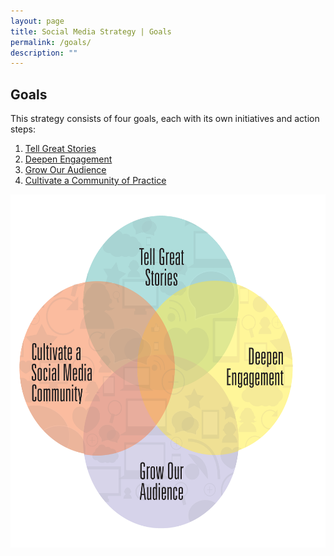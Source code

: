 ```yaml
---
layout: page
title: Social Media Strategy | Goals
permalink: /goals/
description: ""
---
```


## Goals

This strategy consists of four goals, each with its own initiatives and action steps:

<ol>
  <li>
  <a href="../goal1/">Tell Great Stories</a>
  </li>
  <li>
  <a href="../goal2/">Deepen Engagement</a>
  </li>
  <li>
  <a href="../goal3/">Grow Our Audience</a>
  </li>
  <li>
  <a href="../goal4">Cultivate a Community of Practice</a>
  </li>
</ol>



<img src="../assets/images/venn-diagram.png" alt="Venn Diagram - Tell Great Stories, Deepen Engagement, Grow Our Audience, and Cultivate a Social Media Community of Practice" style="-webkit-transform:rotate(0.00rad); border:none; height:565px; transform:rotate(0.00rad); width:614px" />









